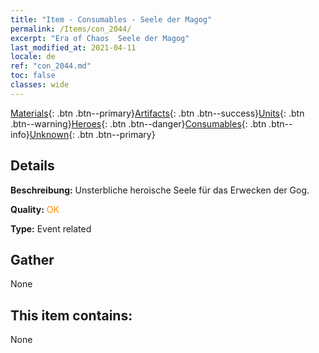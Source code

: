 ```yaml
---
title: "Item - Consumables - Seele der Magog"
permalink: /Items/con_2044/
excerpt: "Era of Chaos  Seele der Magog"
last_modified_at: 2021-04-11
locale: de
ref: "con_2044.md"
toc: false
classes: wide
---
```

 [Materials](/de/Items/){: .btn .btn--primary}[Artifacts](/de/Items/Artifacts/){: .btn .btn--success}[Units](/de/Items/Units/){: .btn .btn--warning}[Heroes](/de/Items/Heroes/){: .btn .btn--danger}[Consumables](/de/Items/Consumables/){: .btn .btn--info}[Unknown](/de/Items/Unknown/){: .btn .btn--primary}

## Details
 **Beschreibung:** Unsterbliche heroische Seele für das Erwecken der Gog.

 **Quality:** <span style="color: #FF8C00">OK</span>

 **Type:** Event related

## Gather

  None

## This item contains:

  None

